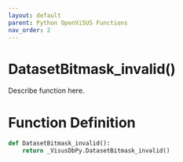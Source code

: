 ```yaml
---
layout: default
parent: Python OpenViSUS Functions
nav_order: 2
---
```


# DatasetBitmask_invalid()

Describe function here.

# Function Definition

```python
def DatasetBitmask_invalid():
    return _VisusDbPy.DatasetBitmask_invalid()

```